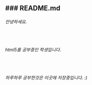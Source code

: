 <h2>### README.md</h2>
<h6>안녕하세요.</h6><br>
<h6>html5를 공부중인 학생입니다.</h6><br>
<h6>하루하루 공부한것은 이곳에 저장중입니다. :)</h6>
